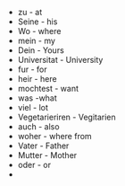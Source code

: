 * zu - at
* Seine - his
* Wo - where
* mein - my
* Dein - Yours
* Universitat - University
* fur - for
* heir - here
* mochtest - want
* was -what
* viel - lot
* Vegetarieriren - Vegitarien
* auch - also
* woher - where from
* Vater - Father
* Mutter - Mother
* oder - or
* 
